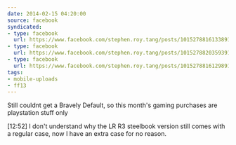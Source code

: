 ```yaml
---
date: 2014-02-15 04:20:00
source: facebook
syndicated:
- type: facebook
  url: https://www.facebook.com/stephen.roy.tang/posts/10152788161338912:0
- type: facebook
  url: https://www.facebook.com/stephen.roy.tang/posts/10152788203593912
- type: facebook
  url: https://www.facebook.com/stephen.roy.tang/posts/10152788161298912
tags:
- mobile-uploads
- ff13
---
```


Still couldnt get a Bravely Default, so this month's gaming purchases are playstation stuff only

<time>[12:52]</time> I don't understand why the LR R3 steelbook version still comes with a regular case, now I have an extra case for no reason.